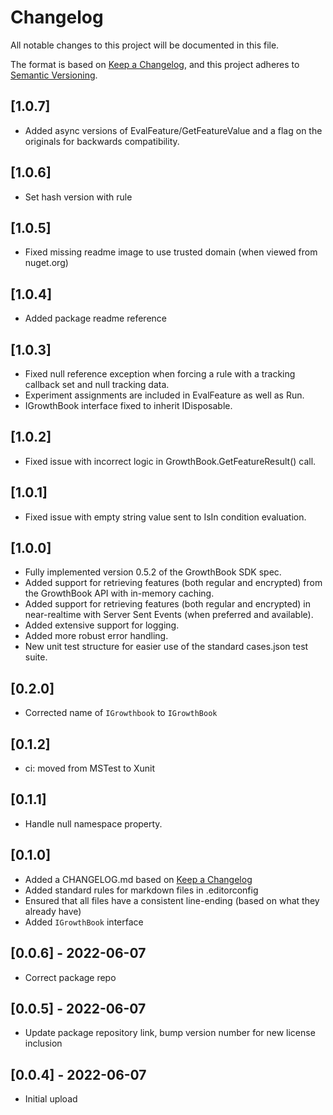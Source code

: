 # Changelog

All notable changes to this project will be documented in this file.

The format is based on [Keep a Changelog](https://keepachangelog.com/en/1.0.0/),
and this project adheres to [Semantic Versioning](https://semver.org/spec/v2.0.0.html).

## [1.0.7]

- Added async versions of EvalFeature/GetFeatureValue and a flag on the originals for backwards compatibility.

## [1.0.6]

- Set hash version with rule

## [1.0.5]

- Fixed missing readme image to use trusted domain (when viewed from nuget.org)

## [1.0.4]

- Added package readme reference

## [1.0.3]

- Fixed null reference exception when forcing a rule with a tracking callback set and null tracking data.
- Experiment assignments are included in EvalFeature as well as Run.
- IGrowthBook interface fixed to inherit IDisposable.

## [1.0.2]

- Fixed issue with incorrect logic in GrowthBook.GetFeatureResult<T>() call.

## [1.0.1]

- Fixed issue with empty string value sent to IsIn condition evaluation.

## [1.0.0]

- Fully implemented version 0.5.2 of the GrowthBook SDK spec.
- Added support for retrieving features (both regular and encrypted) from the GrowthBook API with in-memory caching.
- Added support for retrieving features (both regular and encrypted) in near-realtime with Server Sent Events (when preferred and available).
- Added extensive support for logging.
- Added more robust error handling.
- New unit test structure for easier use of the standard cases.json test suite.

## [0.2.0]

- Corrected name of `IGrowthbook` to `IGrowthBook`

## [0.1.2]

- ci: moved from MSTest to Xunit

## [0.1.1]

- Handle null namespace property.

## [0.1.0]

- Added a CHANGELOG.md based on [Keep a Changelog](https://keepachangelog.com/en/1.0.0/)
- Added standard rules for markdown files in .editorconfig
- Ensured that all files have a consistent line-ending (based on what they already have)
- Added `IGrowthBook` interface

## [0.0.6] - 2022-06-07

- Correct package repo

## [0.0.5] - 2022-06-07

- Update package repository link, bump version number for new license inclusion

## [0.0.4] - 2022-06-07

- Initial upload
